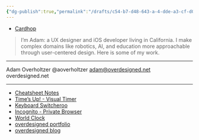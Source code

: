 ```yaml
---
{"dg-publish":true,"permalink":"/drafts/c54-b7-d48-643-a-4-dde-a3-cf-d07-eee-2-f9-ae-7/","dgHomeLink":true,"dgPassFrontmatter":false}
---
```



- [Cardhop](x-cardhop://show?id=contact:4FD2F5D1-FA7C-439F-9EEC-9F2893AB17FD&contact=Adam%20Overholtzer)

> I’m Adam: a UX designer and iOS developer living in California. I make complex domains like robotics, AI, and education more approachable through user-centered design. Here is some of my work.
---
Adam Overholtzer
@aoverholtzer
adam@overdesigned.net
overdesigned.net

---

- [Cheatsheet Notes](http://overdesigned.net/cheatsheet)
- [Time’s Up! - Visual Timer](http://overdesigned.net/timesup)
- [Keyboard Switcheroo](http://overdesigned.net/switcheroo)
- [Incognito - Private Browser](http://overdesigned.net/incognito)
- [World Clock](http://overdesigned.net/worldclock)
- [overdesigned portfolio](http://overdesigned.net/portfolio)
- [overdesigned blog](https://blog.overdesigned.net/)